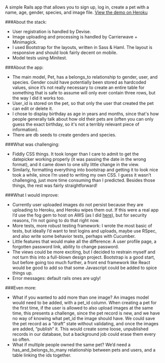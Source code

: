 A simple Rails app that allows you to sign up, log in, create a pet with a name, age, gender, species, and image file. [View the demo on Heroku](https://immense-hollows-85513.herokuapp.com)

###About the stack:
- User registration is handled by Devise.
- Image uploading and processing is handled by Carrierwave + Minimagick.
- I used Bootstrap for the layouts, written in Sass & Haml. The layout is responsive and should look fairly decent on mobile.
- Model tests using Minitest.

###About the app:
- The main model, Pet, has a belongs_to relationship to gender, user, and species. Gender could have potentially been stored as hardcoded values, since it’s not really necessary to create an entire table for something that is safe to assume will only ever contain three rows, but the way I did it works too.
- User_id is stored on the pet, so that only the user that created the pet can edit or delete it.
- I chose to display birthday as age in years and months, since that's how people generally talk about how old their pets are (often you can only guess the exact birthday, so it's not a terribly relevant piece of information).
- There are db seeds to create genders and species.

###What was challenging:
- Fiddly CSS things. It took longer than I care to admit to get the datepicker working properly (it was passing the date in the wrong format), and it came down to one silly little change in the view.
- Similarly, formatting everything into bootstrap and getting it to look nice took a while, since I’m used to writing my own CSS. I guess it wasn’t challenging, just more time consuming than I predicted. Besides those things, the rest was fairly straightforward!

###What I would improve:
- Currently user uploaded images do not persist because they are uploading to Heroku, and Heroku wipes them out. If this were a real app I’d use the fog gem to host on AWS (as I did [here](https://github.com/katherinel/katherineleippercom/blob/10d2950667f0b95d4e274716dd030e864522fbf6/config/initializers/carrierwave.rb)), but for security reasons, I’m not going to do that right now.
- More tests, more robust testing framework: I wrote the most basic of tests, but ideally I’d want to test logins and uploads, maybe use RSpec, and also write some behavior tests, perhaps with Cucumber.
- Little features that would make all the difference: A user profile page, a forgotten password link, ability to change password.
- The views could be more exciting, but I decided to restrain myself and not turn this into a full-blown design project. Bootstrap is a good start, but before going too much further, a front end framework like React would be good to add so that some Javascript could be added to spice things up.
- Error messages: default rails ones are ugly!

###Even more:
- What if you wanted to add more than one image? An images model would need to be added, with a pet_id column. When creating a pet for the first time, if the user is allowed to also upload images at the same time, this presents a challenge, since the pet record is new, and we have no way of knowing what pet_id the image should have. We could save the pet record as a “draft” state without validating, and once the images are added, “publish” it. This would create some loose, unpublished records in our database, but a background job could erase them every so often.
- What if multiple people owned the same pet? We’d need a has_and_belongs_to_many relationship between pets and users, and a table linking the ids together.